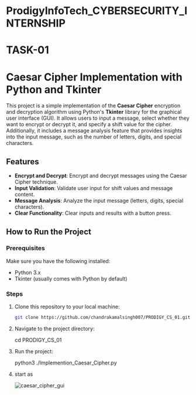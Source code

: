 # ProdigyInfoTech_CYBERSECURITY_INTERNSHIP
# TASK-01
# Caesar Cipher Implementation with Python and Tkinter

This project is a simple implementation of the **Caesar Cipher** encryption and decryption algorithm using Python's **Tkinter** library for the graphical user interface (GUI). It allows users to input a message, select whether they want to encrypt or decrypt it, and specify a shift value for the cipher. Additionally, it includes a message analysis feature that provides insights into the input message, such as the number of letters, digits, and special characters.

## Features
- **Encrypt and Decrypt**: Encrypt and decrypt messages using the Caesar Cipher technique.
- **Input Validation**: Validate user input for shift values and message content.
- **Message Analysis**: Analyze the input message (letters, digits, special characters).
- **Clear Functionality**: Clear inputs and results with a button press.

## How to Run the Project

### Prerequisites
Make sure you have the following installed:
- Python 3.x
- Tkinter (usually comes with Python by default)

### Steps
1. Clone this repository to your local machine:
   ```bash
   git clone https://github.com/chandrakamalsingh007/PRODIGY_CS_01.git
2. Navigate to the project directory:
   
   cd PRODIGY_CS_01
3. Run the project:
   
   python3 ./Implemention_Caesar_Cipher.py 
4. start as 

   ![caesar_cipher_gui](https://github.com/chandrakamalsingh007/PRODIGY_CS_01/blob/d1c9e2551d44c2696f6c66341b34e79d9bff7381/encryption.jpg)
